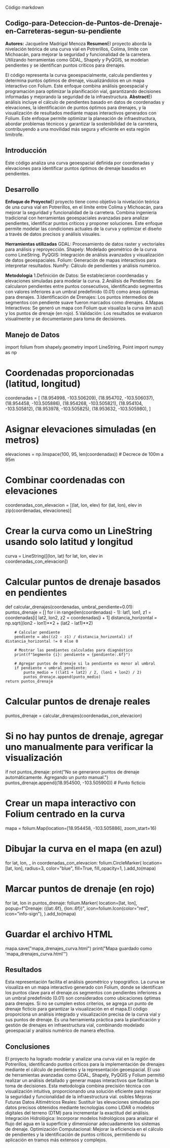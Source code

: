 Código markdown
## Codigo-para-Deteccion-de-Puntos-de-Drenaje-en-Carreteras-segun-su-pendiente
**Autores:** Jacqueline Madrigal Menoza
**Resumen**El proyecto aborda la nivelación teórica de una curva vial en Potrerillos, Colima, límite con Michoacán, para mejorar la seguridad y funcionalidad de la carretera. Utilizando herramientas como GDAL, Shapely y PyQGIS, se modelan pendientes y se identifican puntos críticos para drenajes. 

El código representa la curva geoespacialmente, calcula pendientes y determina puntos óptimos de drenaje, visualizándolos en un mapa interactivo con Folium. Este enfoque combina análisis geoespacial y programación para optimizar la planificación vial, garantizando decisiones informadas y mejorando la seguridad de la infraestructura.
**Abstract**El análisis incluye el cálculo de pendientes basado en datos de coordenadas y elevaciones, la identificación de puntos óptimos para drenajes, y la visualización de resultados mediante mapas interactivos generados con Folium. Este enfoque permite optimizar la planeación de infraestructura, abordar problemas técnicos y garantizar la sostenibilidad de la carretera, contribuyendo a una movilidad más segura y eficiente en esta región limítrofe.
## Introducción
Este código analiza una curva geoespacial definida por coordenadas y elevaciones para identificar puntos óptimos de drenaje basados en pendientes.

## Desarrollo
**Enfoque de Proyecto**El proyecto tiene como objetivo la nivelación teórica de una curva vial en Potrerillos, en el límite entre Colima y Michoacán, para mejorar la seguridad y funcionalidad de la carretera. Combina ingeniería tradicional con herramientas geoespaciales avanzadas para analizar pendientes, identificar puntos críticos y proponer soluciones. Este enfoque permite modelar las condiciones actuales de la curva y optimizar el diseño a través de datos precisos y análisis visuales.

**Herramientas utilizadas**
GDAL: Procesamiento de datos raster y vectoriales para análisis y reproyección.
Shapely: Modelado geométrico de la curva como LineString.
PyQGIS: Integración de análisis avanzados y visualización de datos geoespaciales.
Folium: Generación de mapas interactivos para interpretar resultados.
NumPy: Cálculo de pendientes y análisis numérico.

**Metodología**
1.Definición de Datos: Se establecieron coordenadas y elevaciones simuladas para modelar la curva.
2.Análisis de Pendientes: Se calcularon pendientes entre puntos consecutivos, identificando segmentos con valores inferiores a un umbral predefinido (0.01) como áreas óptimas para drenajes.
3.Identificación de Drenajes: Los puntos intermedios de segmentos con pendiente suave fueron marcados como drenajes.
4.Mapas Interactivos: Se generó un mapa con Folium que visualiza la curva (en azul) y los puntos de drenaje (en rojo).
5.Validación: Los resultados se evaluaron visualmente y se documentaron para toma de decisiones.

## Manejo de Datos
import folium
from shapely.geometry import LineString, Point
import numpy as np

# Coordenadas proporcionadas (latitud, longitud)
coordenadas = [
    (18.954998, -103.506209),
    (18.954702, -103.506037),
    (18.954458, -103.505886),
    (18.954268, -103.505821),
    (18.954104, -103.505812),
    (18.953978, -103.505825),
    (18.953632, -103.505980),
]

# Asignar elevaciones simuladas (en metros)
elevaciones = np.linspace(100, 95, len(coordenadas))  # Decrece de 100m a 95m

# Combinar coordenadas con elevaciones
coordenadas_con_elevacion = [(lat, lon, elev) for (lat, lon), elev in zip(coordenadas, elevaciones)]

# Crear la curva como un LineString usando solo latitud y longitud
curva = LineString([(lon, lat) for lat, lon, elev in coordenadas_con_elevacion])

# Calcular puntos de drenaje basados en pendientes
def calcular_drenajes(coordenadas, umbral_pendiente=0.01):
    puntos_drenaje = []
    for i in range(len(coordenadas) - 1):
        lat1, lon1, z1 = coordenadas[i]
        lat2, lon2, z2 = coordenadas[i + 1]
        distancia_horizontal = np.sqrt((lon2 - lon1)**2 + (lat2 - lat1)**2)

        # Calcular pendiente
        pendiente = abs((z2 - z1) / distancia_horizontal) if distancia_horizontal != 0 else 0

        # Mostrar las pendientes calculadas para diagnóstico
        print(f"Segmento {i}: pendiente = {pendiente:.6f}")

        # Agregar puntos de drenaje si la pendiente es menor al umbral
        if pendiente < umbral_pendiente:
            punto_medio = ((lat1 + lat2) / 2, (lon1 + lon2) / 2)
            puntos_drenaje.append(punto_medio)
    return puntos_drenaje

# Calcular puntos de drenaje reales
puntos_drenaje = calcular_drenajes(coordenadas_con_elevacion)

# Si no hay puntos de drenaje, agregar uno manualmente para verificar la visualización
if not puntos_drenaje:
    print("No se generaron puntos de drenaje automáticamente. Agregando un punto manual.")
    puntos_drenaje.append((18.954500, -103.505900))  # Punto ficticio

# Crear un mapa interactivo con Folium centrado en la curva
mapa = folium.Map(location=[18.954458, -103.505886], zoom_start=16)

# Dibujar la curva en el mapa (en azul)
for lat, lon, _ in coordenadas_con_elevacion:
    folium.CircleMarker(
        location=[lat, lon],
        radius=3,
        color="blue",
        fill=True,
        fill_opacity=1,
    ).add_to(mapa)

# Marcar puntos de drenaje (en rojo)
for lat, lon in puntos_drenaje:
    folium.Marker(
        location=[lat, lon],
        popup=f"Drenaje: ({lat:.6f}, {lon:.6f})",
        icon=folium.Icon(color="red", icon="info-sign"),
    ).add_to(mapa)

# Guardar el archivo HTML
mapa.save("mapa_drenajes_curva.html")
print("Mapa guardado como 'mapa_drenajes_curva.html'")

## Resultados
 Esta representación facilita el análisis geométrico y topográfico. La curva se visualiza en un mapa interactivo generado con Folium, donde se identifican los puntos clave para el drenaje.os segmentos con pendientes inferiores a un umbral predefinido (0.01) son considerados como ubicaciones óptimas para drenajes. Si no se cumplen estos criterios, se agrega un punto de drenaje ficticio para garantizar la visualización en el mapa.El código proporciona un análisis integrado y visualización precisa de la curva vial y sus puntos de drenaje. Es una herramienta práctica para la planificación y gestión de drenajes en infraestructura vial, combinando modelado geoespacial y análisis numérico de manera efectiva.
## Conclusiones
El proyecto ha logrado modelar y analizar una curva vial en la región de Potrerillos, identificando puntos críticos para la implementación de drenajes mediante el cálculo de pendientes y la representación geoespacial. El uso de herramientas avanzadas como GDAL, Shapely, PyQGIS y Folium permitió realizar un análisis detallado y generar mapas interactivos que facilitan la toma de decisiones. Esta metodología combina precisión técnica con visualización intuitiva, proporcionando una solución eficiente para mejorar la seguridad y funcionalidad de la infraestructura vial.
osibles Mejoras Futuras
Datos Altimétricos Reales:
Sustituir las elevaciones simuladas por datos precisos obtenidos mediante tecnologías como LIDAR o modelos digitales del terreno (DTM) para incrementar la exactitud del análisis.
Integración Hidrológica:
Incorporar modelos hidrológicos para analizar el flujo del agua en la superficie y dimensionar adecuadamente los sistemas de drenaje.
Optimización Computacional:
Mejorar la eficiencia en el cálculo de pendientes y la identificación de puntos críticos, permitiendo su aplicación en tramos más extensos y complejos.
